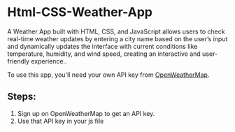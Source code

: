 # Html-CSS-Weather-App
A Weather App built with HTML, CSS, and JavaScript allows users to check real-time weather updates by entering a city name based on the user’s input and dynamically updates the interface with current conditions like temperature, humidity, and wind speed, creating an interactive and user-friendly experience..

To use this app, you'll need your own API key from [OpenWeatherMap](https://openweathermap.org/api).

## Steps:
1. Sign up on OpenWeatherMap to get an API key.
2. Use that API key in your js file
